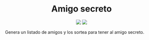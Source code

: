 <h1 align="center">Amigo secreto</h1>
<p align="center">
  <img src="https://img.shields.io/badge/Challenge:-Amigo_secreto-blue">
  <img src="https://img.shields.io/badge/Amigos:-0_:(-green">
</p>
Genera un listado de amigos y los sortea para tener al amigo secreto.

